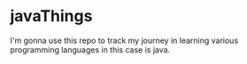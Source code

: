 # javaThings
I'm gonna use this repo to track my journey in learning various programming languages in this case is java.
